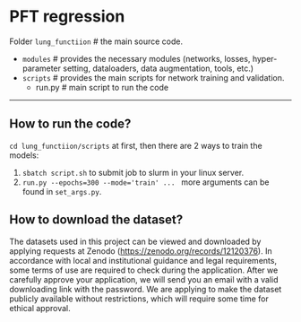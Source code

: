 # PFT regression

Folder `lung_functiion` # the main source code. 
- `modules` # provides the necessary modules (networks, losses, hyper-parameter setting, dataloaders, data augmentation, tools, etc.)
- `scripts` # provides the main scripts for network training and validation.
  - run.py  # main script to run the code

------


## How to run the code?
`cd lung_functiion/scripts` at first, then there are 2 ways to train the models:
1. `sbatch script.sh` to submit job to slurm in your linux server.
2. `run.py --epochs=300 --mode='train' ... ` more arguments can be found in `set_args.py`.

## How to download the dataset?
The datasets used in this project can be viewed and downloaded by applying requests at Zenodo (https://zenodo.org/records/12120376). In accordance with local and institutional guidance and legal requirements, some terms of use are required to check during the application. After we carefully approve your application, we will send you an email with a valid downloading link with the password. We are applying to make the dataset publicly available without restrictions, which will require some time for ethical approval.
